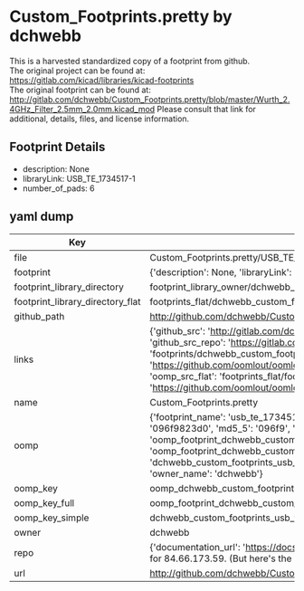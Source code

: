 # Custom_Footprints.pretty by dchwebb  
This is a harvested standardized copy of a footprint from github.  
The original project can be found at:  
https://gitlab.com/kicad/libraries/kicad-footprints  
The original footprint can be found at:
http://gitlab.com/dchwebb/Custom_Footprints.pretty/blob/master/Wurth_2.4GHz_Filter_2.5mm_2.0mm.kicad_mod
Please consult that link for additional, details, files, and license information.  
## Footprint Details
* description: None  
* libraryLink: USB_TE_1734517-1  
* number_of_pads: 6  
## yaml dump  
| Key | Value |  
| --- | --- |  
| file | Custom_Footprints.pretty/USB_TE_1734517-1.kicad_mod |  
| footprint | {'description': None, 'libraryLink': 'USB_TE_1734517-1', 'number_of_pads': 6} |  
| footprint_library_directory | footprint_library_owner/dchwebb_Custom_Footprints.pretty |  
| footprint_library_directory_flat | footprints_flat/dchwebb_custom_footprints_usb_te_1734517_1/working |  
| github_path | http://github.com/dchwebb/Custom_Footprints.pretty/blob/master/USB_TE_1734517-1.kicad_mod |  
| links | {'github_src': 'http://gitlab.com/dchwebb/Custom_Footprints.pretty/blob/master/Wurth_2.4GHz_Filter_2.5mm_2.0mm.kicad_mod', 'github_src_repo': 'https://gitlab.com/kicad/libraries/kicad-footprints', 'oomp_bot': 'footprints/dchwebb_custom_footprints_usb_te_1734517_1/working', 'oomp_bot_github': 'https://github.com/oomlout/oomlout_oomp_footprint_bot/tree/main/footprints/dchwebb_custom_footprints_usb_te_1734517_1/working', 'oomp_src_flat': 'footprints_flat/footprints_flat/dchwebb_custom_footprints_usb_te_1734517_1/working', 'oomp_src_flat_github': 'https://github.com/oomlout/oomlout_oomp_footprint_src/tree/main/footprints_flat/dchwebb_custom_footprints_usb_te_1734517_1/working'} |  
| name | Custom_Footprints.pretty |  
| oomp | {'footprint_name': 'usb_te_1734517_1', 'library_name': 'custom_footprints', 'md5': '096f9823d0f37b7317800e715c6be5dd', 'md5_10': '096f9823d0', 'md5_5': '096f9', 'md5_6': '096f98', 'oomp_key': 'oomp_dchwebb_custom_footprints_usb_te_1734517_1', 'oomp_key_extra': 'oomp_footprint_dchwebb_custom_footprints_usb_te_1734517_1', 'oomp_key_full': 'oomp_footprint_dchwebb_custom_footprints_usb_te_1734517_1_096f98', 'oomp_key_simple': 'dchwebb_custom_footprints_usb_te_1734517_1', 'original_filename': 'Custom_Footprints.pretty/USB_TE_1734517-1.kicad_mod', 'owner_name': 'dchwebb'} |  
| oomp_key | oomp_dchwebb_custom_footprints_usb_te_1734517_1 |  
| oomp_key_full | oomp_footprint_dchwebb_custom_footprints_usb_te_1734517_1 |  
| oomp_key_simple | dchwebb_custom_footprints_usb_te_1734517_1 |  
| owner | dchwebb |  
| repo | {'documentation_url': 'https://docs.github.com/rest/overview/resources-in-the-rest-api#rate-limiting', 'message': "API rate limit exceeded for 84.66.173.59. (But here's the good news: Authenticated requests get a higher rate limit. Check out the documentation for more details.)"} |  
| url | http://github.com/dchwebb/Custom_Footprints.pretty |  

